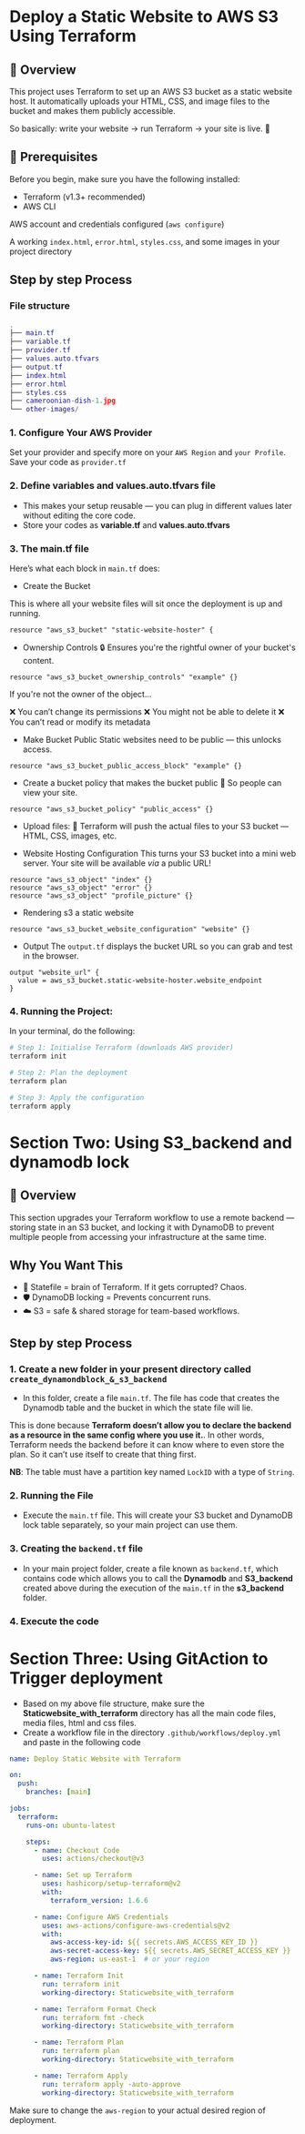 
# Deploy a Static Website to AWS S3 Using Terraform

## 📌 Overview  
This project uses Terraform to set up an AWS S3 bucket as a static website host. It automatically uploads your HTML, CSS, and image files to the bucket and makes them publicly accessible.  

So basically: write your website → run Terraform → your site is live. 🚀  

## 🧰 Prerequisites  
Before you begin, make sure you have the following installed:  

- Terraform (v1.3+ recommended)  
- AWS CLI  

AWS account and credentials configured (`aws configure`)  

A working `index.html`, `error.html`, `styles.css`, and some images in your project directory  

## Step by step Process  

### File structure 
```lua
.
├── main.tf
├── variable.tf
├── provider.tf
├── values.auto.tfvars
├── output.tf
├── index.html
├── error.html
├── styles.css
├── cameroonian-dish-1.jpg
└── other-images/
```
### 1. Configure Your AWS Provider
Set your provider and specify more on your ```AWS Region``` and ```your Profile```. Save your code as ```provider.tf```

### 2. Define variables and values.auto.tfvars file
- This makes your setup reusable — you can plug in different values later without editing the core code.
- Store your codes as **variable.tf** and **values.auto.tfvars**

### 3. The main.tf file
Here’s what each block in ```main.tf``` does:

- Create the Bucket

This is where all your website files will sit once the deployment is up and running.
```hcl
resource "aws_s3_bucket" "static-website-hoster" {
```

- Ownership Controls
🔒 Ensures you're the rightful owner of your bucket's content.

```hcl
resource "aws_s3_bucket_ownership_controls" "example" {}
```

If you're not the owner of the object...


❌ You can’t change its permissions
❌ You might not be able to delete it
❌ You can’t read or modify its metadata

-  Make Bucket Public
Static websites need to be public — this unlocks access.

```hcl
resource "aws_s3_bucket_public_access_block" "example" {}
```

- Create a bucket policy that makes the bucket public
👀 So people can view your site.

```hcl
resource "aws_s3_bucket_policy" "public_access" {}
```
- Upload files:
📂 Terraform will push the actual files to your S3 bucket — HTML, CSS, images, etc.

- Website Hosting Configuration
This turns your S3 bucket into a mini web server. Your site will be available *via* a public URL!

```hcl
resource "aws_s3_object" "index" {}
resource "aws_s3_object" "error" {}
resource "aws_s3_object" "profile_picture" {}
```

- Rendering s3 a static website

```hcl
resource "aws_s3_bucket_website_configuration" "website" {}
```

- Output
The ```output.tf``` displays the bucket URL so you can grab and test in the browser.

```hcl
output "website_url" {
  value = aws_s3_bucket.static-website-hoster.website_endpoint
}
```

### 4. Running the Project:
In your terminal, do the following:

```bash
# Step 1: Initialise Terraform (downloads AWS provider)
terraform init

# Step 2: Plan the deployment
terraform plan 

# Step 3: Apply the configuration
terraform apply 
```

# Section Two: Using S3_backend and dynamodb lock

## 🧭 Overview
This section upgrades your Terraform workflow to use a remote backend — storing state in an S3 bucket, and locking it with DynamoDB to prevent multiple people from accessing your infrastructure at the same time.

## Why You Want This
- 🧠 Statefile = brain of Terraform. If it gets corrupted? Chaos.
- 🛡️ DynamoDB locking = Prevents concurrent runs.
- ☁️ S3 = safe & shared storage for team-based workflows.

## Step by step Process

### 1. Create a new folder in your present directory called ```create_dynamondblock_&_s3_backend```
- In this folder, create a file ```main.tf```. The file has code that creates the Dynamodb table and the bucket in which the state file will lie.

This is done because **Terraform doesn’t allow you to declare the backend as a resource in the same config where you use it.**. In other words, Terraform needs the backend before it can know where to even store the plan. So it can’t use itself to create that thing first.

**NB**: The table must have a partition key named ```LockID``` with a type of ```String```. 

### 2. Running the File 
- Execute the ```main.tf``` file. This will create your S3 bucket and DynamoDB lock table separately, so your main project can use them. 

### 3. Creating the ```backend.tf``` file
- In your main project folder, create a file known as ```backend.tf```, which contains code which allows you to call the **Dynamodb** and **S3_backend** created above during the execution of the ```main.tf``` in the **s3_backend** folder.

### 4. Execute the code


# Section Three: Using GitAction to Trigger deployment

- Based on my above file structure, make sure the **Staticwebsite_with_terraform** directory has all the main code files, media files, html and css files.
- Create a workflow file in the directory ``.github/workflows/deploy.yml`` and paste in the following code
```yml
name: Deploy Static Website with Terraform

on:
  push:
    branches: [main]

jobs:
  terraform:
    runs-on: ubuntu-latest

    steps:
      - name: Checkout Code
        uses: actions/checkout@v3

      - name: Set up Terraform
        uses: hashicorp/setup-terraform@v2
        with:
          terraform_version: 1.6.6

      - name: Configure AWS Credentials
        uses: aws-actions/configure-aws-credentials@v2
        with:
          aws-access-key-id: ${{ secrets.AWS_ACCESS_KEY_ID }}
          aws-secret-access-key: ${{ secrets.AWS_SECRET_ACCESS_KEY }}
          aws-region: us-east-1  # or your region

      - name: Terraform Init
        run: terraform init
        working-directory: Staticwebsite_with_terraform

      - name: Terraform Format Check
        run: terraform fmt -check
        working-directory: Staticwebsite_with_terraform

      - name: Terraform Plan
        run: terraform plan
        working-directory: Staticwebsite_with_terraform

      - name: Terraform Apply
        run: terraform apply -auto-approve
        working-directory: Staticwebsite_with_terraform
```

Make sure to change the ```aws-region``` to your actual desired region of deployment.

